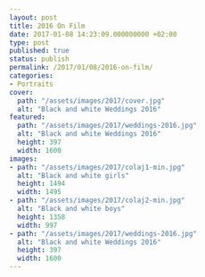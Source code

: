 ```yaml
---
layout: post
title: 2016 On Film
date: 2017-01-08 14:23:09.000000000 +02:00
type: post
published: true
status: publish
permalink: /2017/01/08/2016-on-film/
categories:
- Portraits
cover:
  path: "/assets/images/2017/cover.jpg"
  alt: "Black and white Weddings 2016"
featured:
  path: "/assets/images/2017/weddings-2016.jpg"
  alt: "Black and white Weddings 2016"
  height: 397
  width: 1600
images:
- path: "/assets/images/2017/colaj1-min.jpg"
  alt: "Black and white girls"
  height: 1494
  width: 1495
- path: "/assets/images/2017/colaj2-min.jpg"
  alt: "Black and white boys"
  height: 1358
  width: 997
- path: "/assets/images/2017/weddings-2016.jpg"
  alt: "Black and white Weddings 2016"
  height: 397
  width: 1600
---
```

